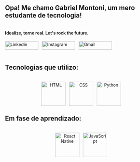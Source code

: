 <div style="display: flex;" align="start">
<h2>Opa! Me chamo Gabriel Montoni, um mero estudante de tecnologia!</h2>
</div>


#### Idealize, torne real. Let's rock the future.


<div style="display: inline_block" align="start">
  <a href="https://www.linkedin.com/in/gabriel-felipe-montoni/"><img align="center" alt="Linkedin" height="28" width="110" src="https://user-images.githubusercontent.com/121250213/233295341-fec2b314-c1a8-4e18-b453-32208ae4fbf3.png"></a>&nbsp;&nbsp;
  <a href="https://www.instagram.com/bielegend/"><img align="center" alt="Instagram" height="28"  width="110" src="https://user-images.githubusercontent.com/121250213/233295351-eee71f4a-5546-4afa-8743-141c91831be2.png"></a>&nbsp;&nbsp; 
  <a href="mailto:gabrielf.montoni@gmail.com"><img align="center" alt="Gmail" height="28" width="110" src="https://user-images.githubusercontent.com/121250213/233295364-f9ee8a1f-f9f3-4d8e-acd3-92fa46a34a74.png"></a>
 <br><br>
</div>


## Tecnologias que utilizo:
<div style="display: inline_block" align="center"><br>
  <center><img align="center" alt="HTML" height="80" width="80" src="https://user-images.githubusercontent.com/121250213/233282210-2732ec05-13f8-4160-a2ff-0f75621f0228.png">&nbsp;&nbsp;
  <img align="center" alt="CSS" height="80"  width="80" src="https://user-images.githubusercontent.com/121250213/233283852-6f9a1b55-4ad1-445c-bd0e-47f97185bd8c.png">&nbsp;&nbsp;
  <img align="center" alt="Python" height="80" width="80" src="https://user-images.githubusercontent.com/121250213/233273890-e16f59f2-2305-4710-a9f1-fb90a59e8591.png">
  </center>
</div>


## Em fase de aprendizado:
<div style="display: inline_block" align="center"><br>
  <center><img align="center" alt="React Native" height="80" width="80" src="https://user-images.githubusercontent.com/121250213/233266357-1dfb0963-40a9-40b7-97cb-47d45d857429.png">&nbsp;&nbsp;
  <img align="center" alt="JavaScript" height="80"  width="80" src="https://user-images.githubusercontent.com/121250213/233292519-56a243b3-b509-45c1-9111-dc74b3e6d546.png">
  </center>
</div>
